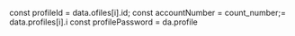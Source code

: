  const profileId = data.ofiles[i].id;
        const accountNumber = 
count_number;= data.profiles[i].i
        const profilePassword = da.profile
